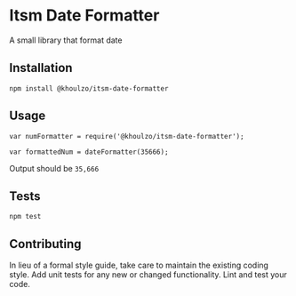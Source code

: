 Itsm Date Formatter
=========

A small library that format date

## Installation

  `npm install @khoulzo/itsm-date-formatter`

## Usage

    var numFormatter = require('@khoulzo/itsm-date-formatter');

    var formattedNum = dateFormatter(35666);
  
  
  Output should be `35,666`


## Tests

  `npm test`

## Contributing

In lieu of a formal style guide, take care to maintain the existing coding style. Add unit tests for any new or changed functionality. Lint and test your code.
